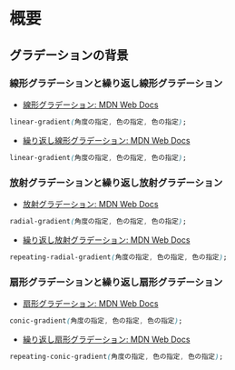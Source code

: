 # 概要

## グラデーションの背景

### 線形グラデーションと繰り返し線形グラデーション

- [線形グラデーション: MDN Web Docs](https://developer.mozilla.org/ja/docs/Web/CSS/gradient/linear-gradient)
```css
linear-gradient(角度の指定, 色の指定, 色の指定);
```
- [繰り返し線形グラデーション: MDN Web Docs](https://developer.mozilla.org/ja/docs/Web/CSS/gradient/repeating-linear-gradient)
```css
linear-gradient(角度の指定, 色の指定, 色の指定);
```

### 放射グラデーションと繰り返し放射グラデーション

- [放射グラデーション: MDN Web Docs](https://developer.mozilla.org/ja/docs/Web/CSS/gradient/radial-gradient)
```css
radial-gradient(角度の指定, 色の指定, 色の指定);
```
- [繰り返し放射グラデーション: MDN Web Docs](https://developer.mozilla.org/ja/docs/Web/CSS/gradient/repeating-radial-gradient)
```css
repeating-radial-gradient(角度の指定, 色の指定, 色の指定);
```

### 扇形グラデーションと繰り返し扇形グラデーション

- [扇形グラデーション: MDN Web Docs](https://developer.mozilla.org/ja/docs/Web/CSS/gradient/conic-gradient)
```css
conic-gradient(角度の指定, 色の指定, 色の指定);
```
- [繰り返し扇形グラデーション: MDN Web Docs](https://developer.mozilla.org/ja/docs/Web/CSS/gradient/repeating-conic-gradient)
```css
repeating-conic-gradient(角度の指定, 色の指定, 色の指定);
```
